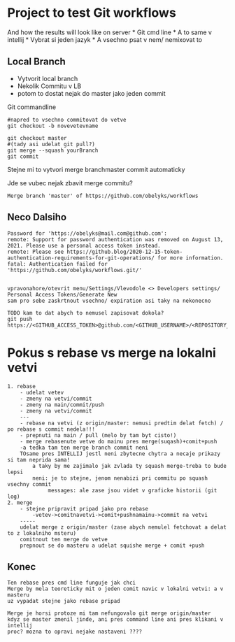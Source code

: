 # Project to test Git workflows

And how the results will look like on server
    * Git cmd line
    * A to same v intellij
    * Vybrat si jeden jazyk
    * A vsechno psat v nem/ nemixovat to

## Local Branch

 * Vytvorit local branch
 * Nekolik Commitu v LB
 * potom to dostat nejak do master jako jeden commit

Git commandline

    #napred to vsechno commitovat do vetve 
    git checkout -b novevetevname
    
    git checkout master
    #(tady asi udelat git pull?)
    git merge --squash yourBranch
    git commit

Stejne mi to vytvori merge branchmaster commit automaticky


Jde se vubec nejak zbavit merge commitu?
    
    Merge branch 'master' of https://github.com/obelyks/workflows


## Neco Dalsiho 



    Password for 'https://obelyks@mail.com@github.com':
    remote: Support for password authentication was removed on August 13, 2021. Please use a personal access token instead.
    remote: Please see https://github.blog/2020-12-15-token-authentication-requirements-for-git-operations/ for more information.
    fatal: Authentication failed for 'https://github.com/obelyks/workflows.git/'


    vpravonahore/otevrit menu/Settings/Vlevodole <> Developers settings/ Personal Access Tokens/Generate New
    sam pro sebe zaskrtnout vsechno/ expiration asi taky na nekonecno

    TODO kam to dat abych to nemusel zapisovat dokola?
    git push https://<GITHUB_ACCESS_TOKEN>@github.com/<GITHUB_USERNAME>/<REPOSITORY_NAME>.git


# Pokus s rebase vs merge na lokalni vetvi
    1. rebase
        - udelat vetev
        - zmeny na vetvi/commit
        - zmeny na main/commit/push
        - zmeny na vetvi/commit
        ---
        - rebase na vetvi (z origin/master: nemusi predtim delat fetch) / po rebase s commit nedela!!!
        - prepnuti na main / pull (melo by tam byt cisto!)
        - merge rebasenute vetve do mainu pres merge(suqash)+comit+push
        -a tedka tam ten merge branch commit neni
        TOsame pres INTELLIJ jestl neni zbytecne chytra a necaje prikazy si tam neprida sama!
            a taky by me zajimalo jak zvlada ty squash merge-treba to bude lepsi
            neni: je to stejne, jenom nenabizi pri commitu po squash vsechny commit
                 messages: ale zase jsou videt v graficke historii (git log)
    2. merge
        - stejne pripravit pripad jako pro rebase
            -vetev->comitnavetvi->comit+pushnamainu->commit na vetvi
        -----
        udelat merge z origin/master (zase abych nemulel fetchovat a delat to z lokalniho msteru)
        comitnout ten merge do vetve
        prepnout se do masteru a udelat squishe merge + comit +push



## Konec
    Ten rebase pres cmd line funguje jak chci
    Merge by mela teoreticky mit o jeden comit navic v lokalni vetvi: a v masteru
    uz vypadat stejne jako rebase pripad

    Merge je horsi protoze mi tam nefungovalo git merge origin/master
    kdyz se master zmenil jinde, ani pres command line ani pres klikani v intellij
    proc? mozna to opravi nejake nastaveni ????

